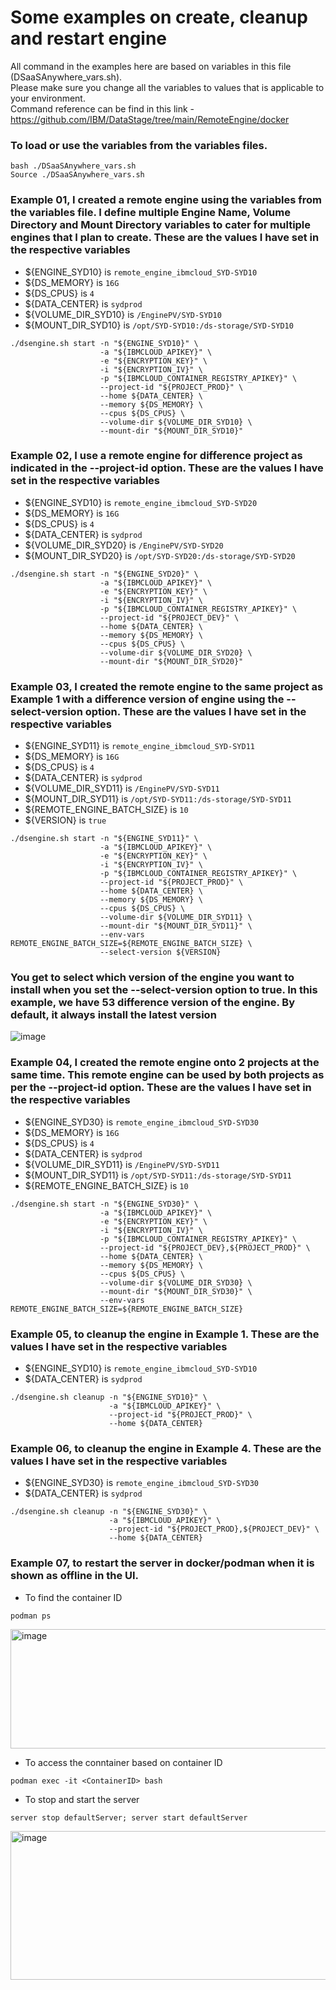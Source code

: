 # Some examples on create, cleanup and restart engine

All command in the examples here are based on variables in this file (DSaaSAnywhere_vars.sh). \
Please make sure you change all the variables to values that is applicable to your environment. \
Command reference can be find in this link - https://github.com/IBM/DataStage/tree/main/RemoteEngine/docker

### To load or use the variables from the variables files.
```
bash ./DSaaSAnywhere_vars.sh
Source ./DSaaSAnywhere_vars.sh
```

### Example 01, I created a remote engine using the variables from the variables file. I define multiple Engine Name, Volume Directory and Mount Directory variables to cater for multiple engines that I plan to create. These are the values I have set in the respective variables
- ${ENGINE_SYD10} is `remote_engine_ibmcloud_SYD-SYD10`
- ${DS_MEMORY} is `16G`
- ${DS_CPUS} is `4`
- ${DATA_CENTER} is `sydprod`
- ${VOLUME_DIR_SYD10} is `/EnginePV/SYD-SYD10`
- ${MOUNT_DIR_SYD10} is `/opt/SYD-SYD10:/ds-storage/SYD-SYD10`

```
./dsengine.sh start -n "${ENGINE_SYD10}" \
                    -a "${IBMCLOUD_APIKEY}" \
                    -e "${ENCRYPTION_KEY}" \
                    -i "${ENCRYPTION_IV}" \
                    -p "${IBMCLOUD_CONTAINER_REGISTRY_APIKEY}" \
                    --project-id "${PROJECT_PROD}" \
                    --home ${DATA_CENTER} \
                    --memory ${DS_MEMORY} \
                    --cpus ${DS_CPUS} \
                    --volume-dir ${VOLUME_DIR_SYD10} \
                    --mount-dir "${MOUNT_DIR_SYD10}"
```

### Example 02, I use a remote engine for difference project as indicated in the  --project-id option. These are the values I have set in the respective variables
- ${ENGINE_SYD10} is `remote_engine_ibmcloud_SYD-SYD20`
- ${DS_MEMORY} is `16G`
- ${DS_CPUS} is `4`
- ${DATA_CENTER} is `sydprod`
- ${VOLUME_DIR_SYD20} is `/EnginePV/SYD-SYD20`
- ${MOUNT_DIR_SYD20} is `/opt/SYD-SYD20:/ds-storage/SYD-SYD20`

```
./dsengine.sh start -n "${ENGINE_SYD20}" \
                    -a "${IBMCLOUD_APIKEY}" \
                    -e "${ENCRYPTION_KEY}" \
                    -i "${ENCRYPTION_IV}" \
                    -p "${IBMCLOUD_CONTAINER_REGISTRY_APIKEY}" \
                    --project-id "${PROJECT_DEV}" \
                    --home ${DATA_CENTER} \
                    --memory ${DS_MEMORY} \
                    --cpus ${DS_CPUS} \
                    --volume-dir ${VOLUME_DIR_SYD20} \
                    --mount-dir "${MOUNT_DIR_SYD20}"
```

### Example 03, I created the remote engine to the same project as Example 1 with a difference version of engine using the --select-version option. These are the values I have set in the respective variables
- ${ENGINE_SYD11} is `remote_engine_ibmcloud_SYD-SYD11`
- ${DS_MEMORY} is `16G`
- ${DS_CPUS} is `4`
- ${DATA_CENTER} is `sydprod`
- ${VOLUME_DIR_SYD11} is `/EnginePV/SYD-SYD11`
- ${MOUNT_DIR_SYD11} is `/opt/SYD-SYD11:/ds-storage/SYD-SYD11`
- ${REMOTE_ENGINE_BATCH_SIZE} is `10`
- ${VERSION} is `true`

```
./dsengine.sh start -n "${ENGINE_SYD11}" \
                    -a "${IBMCLOUD_APIKEY}" \
                    -e "${ENCRYPTION_KEY}" \
                    -i "${ENCRYPTION_IV}" \
                    -p "${IBMCLOUD_CONTAINER_REGISTRY_APIKEY}" \
                    --project-id "${PROJECT_PROD}" \
                    --home ${DATA_CENTER} \
                    --memory ${DS_MEMORY} \
                    --cpus ${DS_CPUS} \
                    --volume-dir ${VOLUME_DIR_SYD11} \
                    --mount-dir "${MOUNT_DIR_SYD11}" \
                    --env-vars REMOTE_ENGINE_BATCH_SIZE=${REMOTE_ENGINE_BATCH_SIZE} \
                    --select-version ${VERSION}
```

### You get to select which version of the engine you want to install when you set the --select-version option to true. In this example, we have 53 difference version of the engine. By default, it always install the latest version
![image](https://github.com/user-attachments/assets/ce5ec9d6-7f6b-4128-a300-51b5f31dd642)

### Example 04, I created the remote engine onto 2 projects at the same time. This remote engine can be used by both projects as per the --project-id option. These are the values I have set in the respective variables
- ${ENGINE_SYD30} is `remote_engine_ibmcloud_SYD-SYD30`
- ${DS_MEMORY} is `16G`
- ${DS_CPUS} is `4`
- ${DATA_CENTER} is `sydprod`
- ${VOLUME_DIR_SYD11} is `/EnginePV/SYD-SYD11`
- ${MOUNT_DIR_SYD11} is `/opt/SYD-SYD11:/ds-storage/SYD-SYD11`
- ${REMOTE_ENGINE_BATCH_SIZE} is `10`
  
```
./dsengine.sh start -n "${ENGINE_SYD30}" \
                    -a "${IBMCLOUD_APIKEY}" \
                    -e "${ENCRYPTION_KEY}" \
                    -i "${ENCRYPTION_IV}" \
                    -p "${IBMCLOUD_CONTAINER_REGISTRY_APIKEY}" \
                    --project-id "${PROJECT_DEV},${PROJECT_PROD}" \
                    --home ${DATA_CENTER} \
                    --memory ${DS_MEMORY} \
                    --cpus ${DS_CPUS} \
                    --volume-dir ${VOLUME_DIR_SYD30} \
                    --mount-dir "${MOUNT_DIR_SYD30}" \
                    --env-vars REMOTE_ENGINE_BATCH_SIZE=${REMOTE_ENGINE_BATCH_SIZE}
```

### Example 05, to cleanup the engine in Example 1. These are the values I have set in the respective variables
- ${ENGINE_SYD10} is `remote_engine_ibmcloud_SYD-SYD10`
- ${DATA_CENTER} is `sydprod`

```
./dsengine.sh cleanup -n "${ENGINE_SYD10}" \
                      -a "${IBMCLOUD_APIKEY}" \
                      --project-id "${PROJECT_PROD}" \
                      --home ${DATA_CENTER}
```

### Example 06, to cleanup the engine in Example 4. These are the values I have set in the respective variables
- ${ENGINE_SYD30} is `remote_engine_ibmcloud_SYD-SYD30`
- ${DATA_CENTER} is `sydprod`

```
./dsengine.sh cleanup -n "${ENGINE_SYD30}" \
                      -a "${IBMCLOUD_APIKEY}" \
                      --project-id "${PROJECT_PROD},${PROJECT_DEV}" \
                      --home ${DATA_CENTER}
```

### Example 07, to restart the server in docker/podman when it is shown as offline in the UI.

- To find the container ID

```
podman ps
```

<img width="1274" height="191" alt="image" src="https://github.com/user-attachments/assets/fe6c89e0-1e49-4001-8f56-e6ccc5d3782d" />

- To access the conntainer based on container ID

```
podman exec -it <ContainerID> bash
```

- To stop and start the server

```
server stop defaultServer; server start defaultServer
```

<img width="705" height="238" alt="image" src="https://github.com/user-attachments/assets/88aaee13-f0af-456b-8851-05a44fa942db" />

